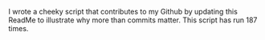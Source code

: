 I wrote a cheeky script that contributes to my Github by updating this ReadMe to illustrate why more than commits matter. This script has run 187 times.